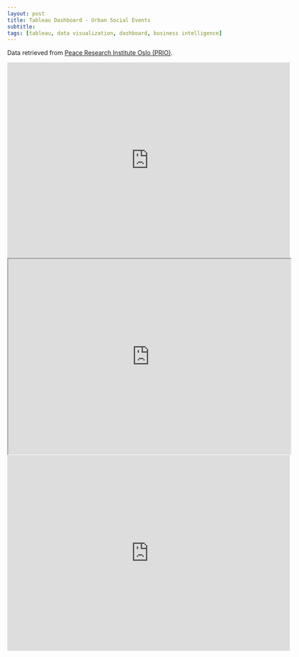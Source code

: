 ```yaml
---
layout: post
title: Tableau Dashboard - Urban Social Events
subtitle:
tags: [tableau, data visualization, dashboard, business intelligence]
---
```


Data retrieved from [Peace Research Institute Oslo (PRIO)](https://www.prio.org/Data/Armed-Conflict/Urban-Social-Disorder/).

<iframe seamless frameborder="0" src="https://public.tableau.com/views/551_project/Dashboard1?:display_count=y&:origin=viz_share_link" width = '650' height = '450' scrolling='yes' ></iframe>    


<iframe src="https://public.tableau.com/views/GTSRB_Result_Viz/GTSRB?:embed=yes&:display_count=yes&:showVizHome=no" width = '650' height = '450'></iframe>

<iframe seamless frameborder="0" src="https://public.tableau.com/views/551_project/Dashboard1?:embed=y&:display_count=no#1" width = '650' height = '450'></iframe>
